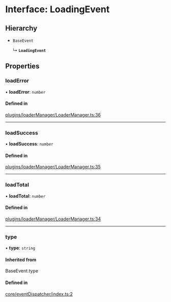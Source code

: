 # Interface: LoadingEvent

## Hierarchy

- `BaseEvent`

  ↳ **`LoadingEvent`**

## Properties

### loadError

• **loadError**: `number`

#### Defined in

[plugins/loaderManager/LoaderManager.ts:36](https://github.com/Shiotsukikaedesari/vis-three/blob/a569a59e/packages/plugins/loaderManager/LoaderManager.ts#L36)

___

### loadSuccess

• **loadSuccess**: `number`

#### Defined in

[plugins/loaderManager/LoaderManager.ts:35](https://github.com/Shiotsukikaedesari/vis-three/blob/a569a59e/packages/plugins/loaderManager/LoaderManager.ts#L35)

___

### loadTotal

• **loadTotal**: `number`

#### Defined in

[plugins/loaderManager/LoaderManager.ts:34](https://github.com/Shiotsukikaedesari/vis-three/blob/a569a59e/packages/plugins/loaderManager/LoaderManager.ts#L34)

___

### type

• **type**: `string`

#### Inherited from

BaseEvent.type

#### Defined in

[core/eventDispatcher/index.ts:2](https://github.com/Shiotsukikaedesari/vis-three/blob/a569a59e/packages/core/eventDispatcher/index.ts#L2)

